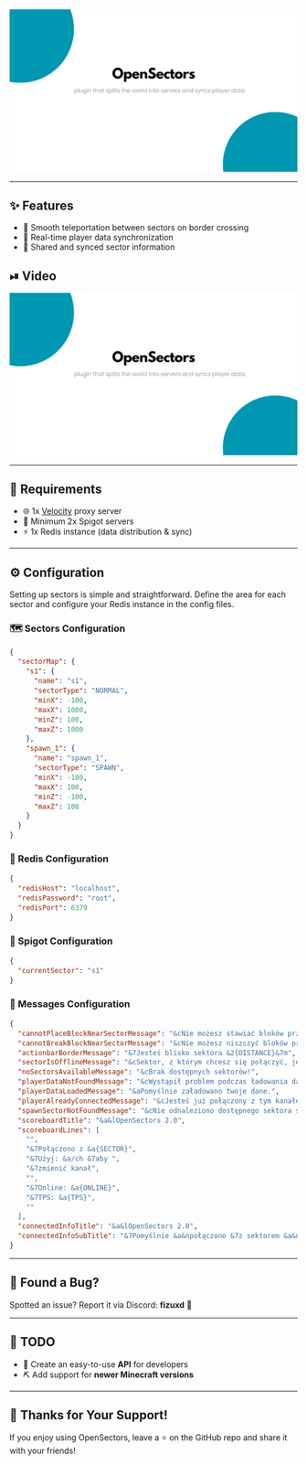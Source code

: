 <div align="center">
  <img src="/assets/banner.png" alt="Banner" style="max-width: 100%; height: auto;" />
</div>

---

## ✨ Features

- 🚪 Smooth teleportation between sectors on border crossing  
- 🔄 Real-time player data synchronization  
- 🧭 Shared and synced sector information  

## ⏯ Video

![](assets/banner.png)<br/>

---

## 🧰 Requirements

- 🌐 1x [Velocity](https://velocitypowered.com/) proxy server  
- 🧱 Minimum 2x Spigot servers  
- ⚡ 1x Redis instance (data distribution & sync)

---

## ⚙️ Configuration

Setting up sectors is simple and straightforward. Define the area for each sector and configure your Redis instance in the config files.

### 🗺️ Sectors Configuration

```json
{
  "sectorMap": {
    "s1": {
      "name": "s1",
      "sectorType": "NORMAL",
      "minX": -100,
      "maxX": 1000,
      "minZ": 100,
      "maxZ": 1000
    },
    "spawn_1": {
      "name": "spawn_1",
      "sectorType": "SPAWN",
      "minX": -100,
      "maxX": 100,
      "minZ": -100,
      "maxZ": 100
    }
  }
}
```

### 🧠 Redis Configuration

```json
{
  "redisHost": "localhost",
  "redisPassword": "root",
  "redisPort": 6379
}
```

### 📍 Spigot Configuration

```json
{
  "currentSector": "s1"
}
```

### 💬 Messages Configuration

```json
{
  "cannotPlaceBlockNearSectorMessage": "&cNie możesz stawiać bloków przy granicy sektora!",
  "cannotBreakBlockNearSectorMessage": "&cNie możesz niszczyć bloków przy granicy sektora!",
  "actionbarBorderMessage": "&7Jesteś blisko sektora &2{DISTANCE}&7m",
  "sectorIsOfflineMessage": "&cSektor, z którym chcesz się połączyć, jest aktualnie wyłączony!",
  "noSectorsAvailableMessage": "&cBrak dostępnych sektorów!",
  "playerDataNotFoundMessage": "&cWystąpił problem podczas ładowania danych.",
  "playerDataLoadedMessage": "&aPomyślnie załadowano twoje dane.",
  "playerAlreadyConnectedMessage": "&cJesteś już połączony z tym kanałem!",
  "spawnSectorNotFoundMessage": "&cNie odnaleziono dostępnego sektora spawna!",
  "scoreboardTitle": "&a&lOpenSectors 2.0",
  "scoreboardLines": [
    "",
    "&7Połączono z &a{SECTOR}",
    "&7Użyj: &a/ch &7aby ",
    "&7zmienić kanał",
    "",
    "&7Online: &a{ONLINE}",
    "&7TPS: &a{TPS}",
    ""
  ],
  "connectedInfoTitle": "&a&lOpenSectors 2.0",
  "connectedInfoSubTitle": "&7Pomyślnie &a&npołączono &7z sektorem &a&n{SECTOR}"
}
```

---

## 🐛 Found a Bug?

Spotted an issue? Report it via Discord: **fizuxd** 💬

---

## 📌 TODO

- 🧩 Create an easy-to-use **API** for developers  
- ⛏️ Add support for **newer Minecraft versions**

---

## 💖 Thanks for Your Support!

If you enjoy using OpenSectors, leave a ⭐ on the GitHub repo and share it with your friends!
